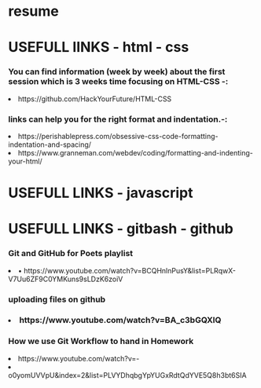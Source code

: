 # resume

<h1>USEFULL lINKS - html - css</h1>

<h3>You can find information (week by week) about the first session which is 3 weeks time focusing on HTML-CSS -:</h3>
<li>https://github.com/HackYourFuture/HTML-CSS </li>
<h3>links can help you for the right format and indentation.-:</h3>
<li>https://perishablepress.com/obsessive-css-code-formatting-indentation-and-spacing/</li>
<li>https://www.granneman.com/webdev/coding/formatting-and-indenting-your-html/ </li>


<h1>USEFULL LINKS - javascript </h1>


<h1>USEFULL LINKS - gitbash - github </h1>

<h3>Git and GitHub for Poets playlist</h3>
<li>•	https://www.youtube.com/watch?v=BCQHnlnPusY&list=PLRqwX-V7Uu6ZF9C0YMKuns9sLDzK6zoiV </li>
<h3>uploading files on github <h3>
<li>https://www.youtube.com/watch?v=BA_c3bGQXlQ </li>
<h3>How we use Git Workflow to hand in Homework </h3>
<li>https://www.youtube.com/watch?v=-</li>  <li>o0yomUVVpU&index=2&list=PLVYDhqbgYpYUGxRdtQdYVE5Q8h3bt6SIA</li>
